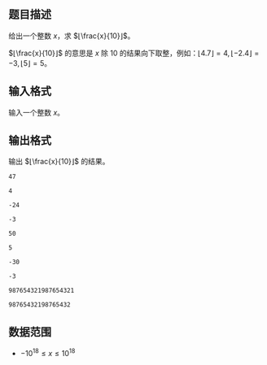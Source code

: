 ## 题目描述

给出一个整数 $x$，求 $⌊\frac{x}{10}⌋$。

$⌊\frac{x}{10}⌋$ 的意思是 $x$ 除 $10$ 的结果向下取整，例如：$⌊4.7⌋=4,⌊−2.4⌋=−3,⌊5⌋=5$。

## 输入格式

输入一个整数 $x$。

## 输出格式

输出 $⌊\frac{x}{10}⌋$ 的结果。

```input1
47
```

```output1
4
```

```input2
-24
```

```output2
-3
```

```input3
50
```

```output3
5
```

```input4
-30
```

```output4
-3
```

```input5
987654321987654321
```

```output5
98765432198765432
```

## 数据范围

* $−10^{18}≤x≤10^{18}$

